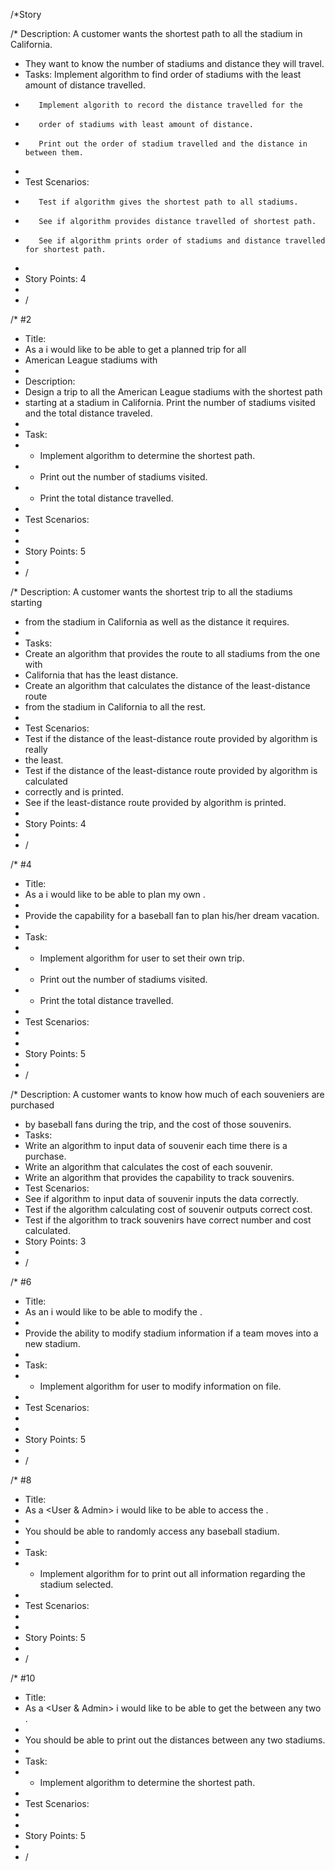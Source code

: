 
/*Story 

/* Description: A customer wants the shortest path to all the stadium in California.
 * They want to know the number of stadiums and distance they will travel.
 * Tasks: Implement algorithm to find order of stadiums with the least amount of distance travelled.
 *        Implement algorith to record the distance travelled for the
 *        order of stadiums with least amount of distance.
 *        Print out the order of stadium travelled and the distance in between them.
 * 
 * Test Scenarios: 
 *        Test if algorithm gives the shortest path to all stadiums.
 *        See if algorithm provides distance travelled of shortest path.
 *        See if algorithm prints order of stadiums and distance travelled for shortest path.
 * 
 * Story Points: 4
 * 
 * / 
 
 /* #2
 * Title:
 *  As a <user> i would like to be able to get a planned trip for all 
 *  American League stadiums with <the shortest path>
 * 
 * Description: 
 * Design a trip to all the American League stadiums with the shortest path 
 * starting at a stadium in California. Print the number of stadiums visited and the total distance traveled.
 * 
 * Task:
 * - Implement algorithm to determine the shortest path.
 * - Print out the number of stadiums visited.
 * - Print the total distance travelled.
 * 
 * Test Scenarios:
 * 
 * 
 * Story Points: 5
 * 
 * /
 
 /* Description: A customer wants the shortest trip to all the stadiums starting
 * from the stadium in California as well as the distance it requires.
 * 
 * Tasks: 
 * Create an algorithm that provides the route to all stadiums from the one with 
 * California that has the least distance.
 * Create an algorithm that calculates the distance of the least-distance route 
 * from the stadium in California to all the rest.
 * 
 * Test Scenarios: 
 * Test if the distance of the least-distance route provided by algorithm is really
 * the least.
 * Test if the distance of the least-distance route provided by algorithm is calculated
 * correctly and is printed.
 * See if the least-distance route provided by algorithm is printed.
 * 
 * Story Points: 4
 * 
 * / 
 
 
/* #4
 * Title:
 * As a <user> i would like to be able to plan my own <dream vacation>.
 * 
 * Provide the capability for a baseball fan to plan his/her dream vacation.
 * 
 * Task:
 * - Implement algorithm for user to set their own trip.
 * - Print out the number of stadiums visited.
 * - Print the total distance travelled.
 * 
 * Test Scenarios:
 * 
 * 
 * Story Points: 5
 * 
 * /
 
 /* Description: A customer wants to know how much of each souveniers are purchased
 * by baseball fans during the trip, and the cost of those souvenirs.
 * Tasks: 
 * Write an algorithm to input data of souvenir each time there is a purchase.
 * Write an algorithm that calculates the cost of each souvenir.
 * Write an algorithm that provides the capability to track souvenirs.  
 * Test Scenarios: 
 * See if algorithm to input data of souvenir inputs the data correctly.
 * Test if the algorithm calculating cost of souvenir outputs correct cost.
 * Test if the algorithm to track souvenirs have correct number and cost calculated.
 * Story Points: 3  
 * 
 * / 
 
 
 /* #6
 * Title:
 * As an <Admin> i would like to be able to modify the <stadium information>.
 * 
 * Provide the ability to modify stadium information if a team moves into a new stadium.
 * 
 * Task:
 * - Implement algorithm for user to modify information on file. 
 * 
 * Test Scenarios:
 * 
 * 
 * Story Points: 5
 * 
 * /
 
 /* #8
 * Title:
 * As a <User & Admin> i would like to be able to access the <stadium information>.
 * 
 * You should be able to randomly access any baseball stadium. 
 * 
 * Task:
 * - Implement algorithm for to print out all information regarding the stadium selected.  
 * 
 * Test Scenarios:
 * 
 * 
 * Story Points: 5
 * 
 * /
 
 
/* #10
 * Title:
 * As a <User & Admin> i would like to be able to get the <distance> between any two <stadium>.
 * 
 * You should be able to print out the distances between any two stadiums.
 * 
 * Task:
 * - Implement algorithm to determine the shortest path.
 * 
 * Test Scenarios:
 * 
 * 
 * Story Points: 5
 * 
 * /
